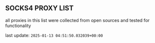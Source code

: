 ## SOCKS4 PROXY LIST

all proxies in this list were collected from open sources and tested for functionality

last update: `2025-01-13 04:51:50.032039+00:00`
